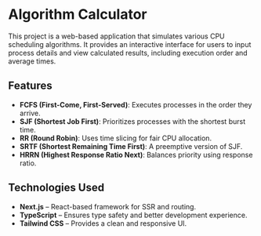 # Algorithm Calculator

This project is a web-based application that simulates various CPU scheduling algorithms. It provides an interactive interface for users to input process details and view calculated results, including execution order and average times.

## Features
- **FCFS (First-Come, First-Served)**: Executes processes in the order they arrive.
- **SJF (Shortest Job First)**: Prioritizes processes with the shortest burst time.
- **RR (Round Robin)**: Uses time slicing for fair CPU allocation.
- **SRTF (Shortest Remaining Time First)**: A preemptive version of SJF.
- **HRRN (Highest Response Ratio Next)**: Balances priority using response ratio.

## Technologies Used
- **Next.js** – React-based framework for SSR and routing.
- **TypeScript** – Ensures type safety and better development experience.
- **Tailwind CSS** – Provides a clean and responsive UI.

